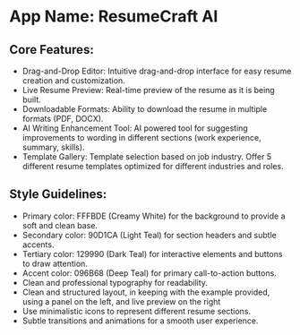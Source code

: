 # **App Name**: ResumeCraft AI

## Core Features:

- Drag-and-Drop Editor: Intuitive drag-and-drop interface for easy resume creation and customization.
- Live Resume Preview: Real-time preview of the resume as it is being built.
- Downloadable Formats: Ability to download the resume in multiple formats (PDF, DOCX).
- AI Writing Enhancement Tool: AI powered tool for suggesting improvements to wording in different sections (work experience, summary, skills).
- Template Gallery: Template selection based on job industry. Offer 5 different resume templates optimized for different industries and roles.

## Style Guidelines:

- Primary color: FFFBDE (Creamy White) for the background to provide a soft and clean base.
- Secondary color: 90D1CA (Light Teal) for section headers and subtle accents.
- Tertiary color: 129990 (Dark Teal) for interactive elements and buttons to draw attention.
- Accent color: 096B68 (Deep Teal) for primary call-to-action buttons.
- Clean and professional typography for readability.
- Clean and structured layout, in keeping with the example provided, using a panel on the left, and live preview on the right
- Use minimalistic icons to represent different resume sections.
- Subtle transitions and animations for a smooth user experience.